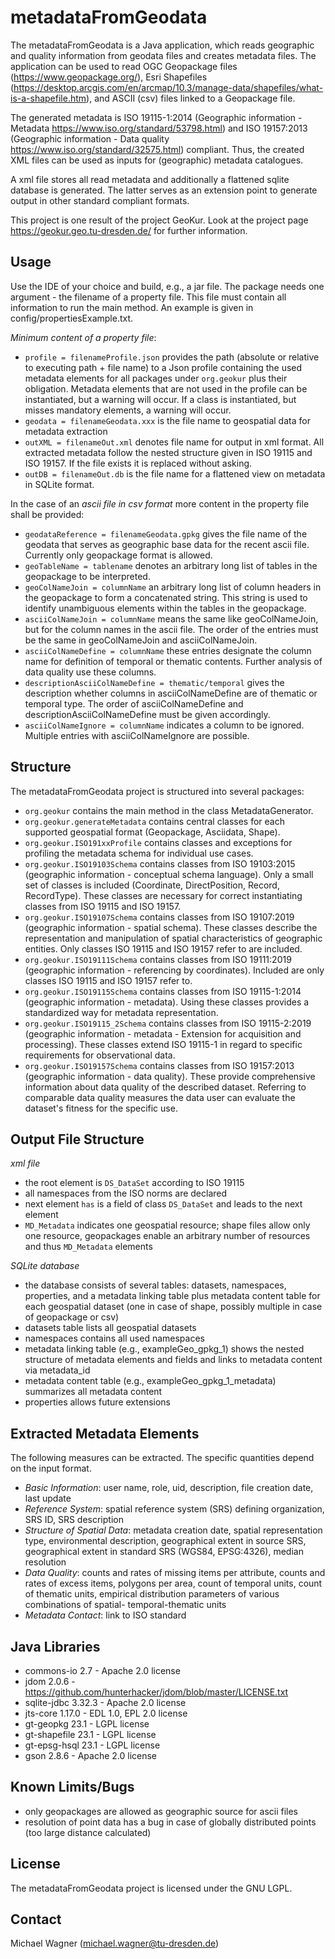 # metadataFromGeodata
The metadataFromGeodata is a Java application, which reads geographic and quality information from geodata files and
creates metadata files. The application can be used to read OGC Geopackage files (https://www.geopackage.org/),
Esri Shapefiles (https://desktop.arcgis.com/en/arcmap/10.3/manage-data/shapefiles/what-is-a-shapefile.htm),
and ASCII (csv) files linked to a Geopackage file.

The generated metadata is ISO 19115-1:2014 (Geographic information - Metadata https://www.iso.org/standard/53798.html)
and ISO 19157:2013 (Geographic information - Data quality https://www.iso.org/standard/32575.html) compliant.
Thus, the created XML files can be used as inputs for (geographic) metadata catalogues.

A xml file stores all read metadata and additionally a flattened sqlite database is generated. 
The latter serves as an extension point to generate output in other standard compliant formats.

This project is one result of the project GeoKur. Look at the project page https://geokur.geo.tu-dresden.de/ for further
information.


## Usage
Use the IDE of your choice and build, e.g., a jar file. The package needs one argument - the filename of a property file.
This file must contain all information to run the main method. An example is given in config/propertiesExample.txt.

*Minimum content of a property file*:
- `profile = filenameProfile.json` provides the path (absolute or relative to executing path + file name) to a Json profile
  containing the used metadata elements for all packages under `org.geokur` plus their obligation. Metadata elements that
  are not used in the profile can be instantiated, but a warning will occur. If a class is instantiated, but misses mandatory
  elements, a warning will occur.
- `geodata = filenameGeodata.xxx` is the file name to geospatial data for metadata extraction
- `outXML = filenameOut.xml` denotes file name for output in xml format. All extracted metadata follow the nested structure
  given in ISO 19115 and ISO 19157. If the file exists it is replaced without asking.
- `outDB = filenameOut.db` is the file name for a flattened view on metadata in SQLite format.

In the case of an *ascii file in csv format* more content in the property file shall be provided:
- `geodataReference = filenameGeodata.gpkg` gives the file name of the geodata that serves as geographic base data for
  the recent ascii file. Currently only geopackage format is allowed.
- `geoTableName = tablename` denotes an arbitrary long list of tables in the geopackage to be interpreted.
- `geoColNameJoin = columnName` an arbitrary long list of column headers in the geopackage to form a concatenated string.
  This string is used to identify unambiguous elements within the tables in the geopackage.
- `asciiColNameJoin = columnName` means the same like geoColNameJoin, but for the column names in the ascii file. The
  order of the entries must be the same in geoColNameJoin and asciiColNameJoin.
- `asciiColNameDefine = columnName` these entries designate the column name for definition of temporal or thematic contents.
  Further analysis of data quality use these columns.
- `descriptionAsciiColNameDefine = thematic/temporal` gives the description whether columns in asciiColNameDefine are of
  thematic or temporal type. The order of asciiColNameDefine and descriptionAsciiColNameDefine must be given accordingly.
- `asciiColNameIgnore = columnName` indicates a column to be ignored. Multiple entries with asciiColNameIgnore are possible.


## Structure
The metadataFromGeodata project is structured into several packages:
- `org.geokur` contains the main method in the class MetadataGenerator.
- `org.geokur.generateMetadata` contains central classes for each supported geospatial format (Geopackage, Asciidata, Shape).
- `org.geokur.ISO191xxProfile` contains classes and exceptions for profiling the metadata schema for individual use cases.
- `org.geokur.ISO19103Schema` contains classes from ISO 19103:2015 (geographic information - conceptual schema language).
  Only a small set of classes is included (Coordinate, DirectPosition, Record, RecordType). These classes are necessary for
  correct instantiating classes from ISO 19115 and ISO 19157.
- `org.geokur.ISO19107Schema` contains classes from ISO 19107:2019 (geographic information - spatial schema). These classes
  describe the representation and manipulation of spatial characteristics of geographic entities. Only classes ISO 19115
  and ISO 19157 refer to are included.
- `org.geokur.ISO19111Schema` contains classes from ISO 19111:2019 (geographic information - referencing by coordinates).
  Included are only classes ISO 19115 and ISO 19157 refer to.
- `org.geokur.ISO19115Schema` contains classes from ISO 19115-1:2014 (geographic information - metadata). Using these classes
  provides a standardized way for metadata representation.
- `org.geokur.ISO19115_2Schema` contains classes from ISO 19115-2:2019 (geographic information - metadata - Extension for
  acquisition and processing). These classes extend ISO 19115-1 in regard to specific requirements for observational data.
- `org.geokur.ISO19157Schema` contains classes from ISO 19157:2013 (geographic information - data quality). These provide
  comprehensive information about data quality of the described dataset. Referring to comparable data quality measures
  the data user can evaluate the dataset's fitness for the specific use.
  
  
## Output File Structure
*xml file*
- the root element is `DS_DataSet` according to ISO 19115
- all namespaces from the ISO norms are declared
- next element `has` is a field of class `DS_DataSet` and leads to the next element
- `MD_Metadata` indicates one geospatial resource; shape files allow only one resource, geopackages enable an arbitrary
  number of resources and thus `MD_Metadata` elements
  
*SQLite database*
- the database consists of several tables: datasets, namespaces, properties, and a metadata linking table plus metadata
  content table for each geospatial dataset (one in case of shape, possibly multiple in case of geopackage or csv)
- datasets table lists all geospatial datasets
- namespaces contains all used namespaces
- metadata linking table (e.g., exampleGeo_gpkg_1) shows the nested structure of metadata elements and fields and links to metadata
  content via metadata_id
- metadata content table (e.g., exampleGeo_gpkg_1_metadata) summarizes all metadata content
- properties allows future extensions


## Extracted Metadata Elements
The following measures can be extracted. The specific quantities depend on the input format.

- *Basic Information*: user name, role, uid, description, file creation date, last update
- *Reference System*: spatial reference system (SRS) defining organization, SRS ID, SRS description
- *Structure of Spatial Data*: metadata creation date, spatial representation type, environmental description, geographical
  extent in source SRS, geographical extent in standard SRS (WGS84, EPSG:4326), median resolution
- *Data Quality*: counts and rates of missing items per attribute, counts and rates of excess items, polygons per area,
  count of temporal units, count of thematic units, empirical distribution parameters of various combinations of spatial-
  temporal-thematic units
- *Metadata Contact*: link to ISO standard




## Java Libraries
- commons-io 2.7 - Apache 2.0 license
- jdom 2.0.6 - https://github.com/hunterhacker/jdom/blob/master/LICENSE.txt
- sqlite-jdbc 3.32.3 - Apache 2.0 license
- jts-core 1.17.0 - EDL 1.0, EPL 2.0 license
- gt-geopkg 23.1 - LGPL license
- gt-shapefile 23.1 - LGPL license
- gt-epsg-hsql 23.1 - LGPL license
- gson 2.8.6 - Apache 2.0 license


## Known Limits/Bugs
- only geopackages are allowed as geographic source for ascii files
- resolution of point data has a bug in case of globally distributed points (too large distance calculated)


## License
The metadataFromGeodata project is licensed under the GNU LGPL. 


## Contact
Michael Wagner ([michael.wagner@tu-dresden.de](mailto:michael.wagner@tu-dresden.de))